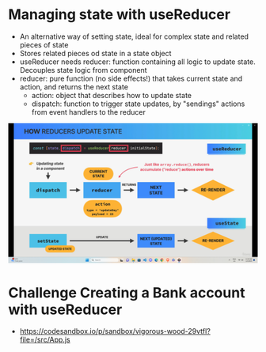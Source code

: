 # Managing state with useReducer

- An alternative way of setting state, ideal for complex state and related pieces of state
- Stores related pieces od state in a state object
- useReducer needs reducer: function containing all logic to update state. Decouples state logic from component
- reducer: pure function (no side effects!) that takes current state and action, and returns the next state
  - action: object that describes how to update state
  - dispatch: function to trigger state updates, by "sendings" actions from event handlers to the reducer

<img src="./img.png" alt="img" />

# Challenge Creating a Bank account with useReducer

- https://codesandbox.io/p/sandbox/vigorous-wood-29vtfl?file=/src/App.js
